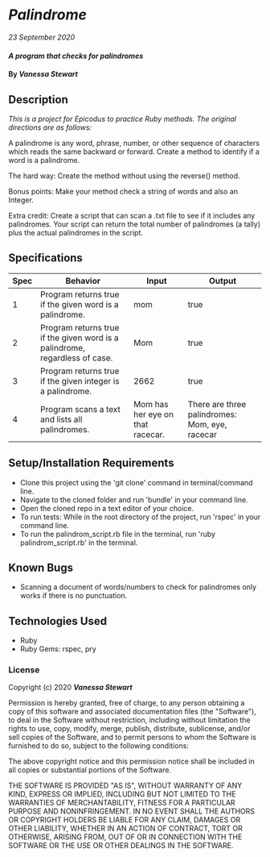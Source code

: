 # _Palindrome_

_23 September 2020_

#### _A program that checks for palindromes_

#### By _**Vanessa Stewart**_

## Description

_This is a project for Epicodus to practice Ruby methods. The original directions are as follows:_

A palindrome is any word, phrase, number, or other sequence of characters which reads the same backward or forward. Create a method to identify if a word is a palindrome.

The hard way: Create the method without using the reverse() method.

Bonus points: Make your method check a string of words and also an Integer.

Extra credit: Create a script that can scan a .txt file to see if it includes any palindromes. Your script can return the total number of palindromes (a tally) plus the actual palindromes in the script.

## Specifications
| Spec     | Behavior | Input    | Output   |
| -------- | -------- | -------- | -------- |
| 1 | Program returns true if the given word is a palindrome. | mom | true |
| 2 | Program returns true if the given word is a palindrome, regardless of case. | Mom | true |
| 3 | Program returns true if the given integer is a palindrome. | 2662 | true |
| 4 | Program scans a text and lists all palindromes. | Mom has her eye on that racecar. | There are three palindromes: Mom, eye, racecar |

## Setup/Installation Requirements

- Clone this project using the 'git clone' command in terminal/command line.
- Navigate to the cloned folder and run 'bundle' in your command line.
- Open the cloned repo in a text editor of your choice.
- To run tests: While in the root directory of the project, run 'rspec' in your command line.
- To run the palindrom_script.rb file in the terminal, run 'ruby palindrom_script.rb' in the terminal.

## Known Bugs

* Scanning a document of words/numbers to check for palindromes only works if there is no punctuation.

## Technologies Used

* Ruby
* Ruby Gems: rspec, pry

### License

Copyright (c) 2020 **_Vanessa Stewart_**

Permission is hereby granted, free of charge, to any person obtaining a copy of this software and associated documentation files (the "Software"), to deal in the Software without restriction, including without limitation the rights to use, copy, modify, merge, publish, distribute, sublicense, and/or sell copies of the Software, and to permit persons to whom the Software is furnished to do so, subject to the following conditions:

The above copyright notice and this permission notice shall be included in all copies or substantial portions of the Software.

THE SOFTWARE IS PROVIDED "AS IS", WITHOUT WARRANTY OF ANY KIND, EXPRESS OR IMPLIED, INCLUDING BUT NOT LIMITED TO THE WARRANTIES OF MERCHANTABILITY, FITNESS FOR A PARTICULAR PURPOSE AND NONINFRINGEMENT. IN NO EVENT SHALL THE AUTHORS OR COPYRIGHT HOLDERS BE LIABLE FOR ANY CLAIM, DAMAGES OR OTHER LIABILITY, WHETHER IN AN ACTION OF CONTRACT, TORT OR OTHERWISE, ARISING FROM, OUT OF OR IN CONNECTION WITH THE SOFTWARE OR THE USE OR OTHER DEALINGS IN THE SOFTWARE.
